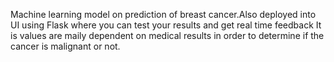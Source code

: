 
Machine learning model on prediction of breast cancer.Also deployed into  UI  using  Flask  where you can test your results and get real time feedback
It is values are maily dependent on medical results in order to determine if the cancer is malignant or not.
